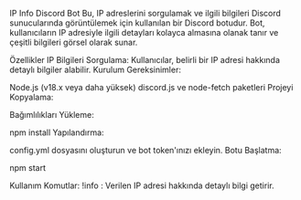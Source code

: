 IP Info Discord Bot
Bu, IP adreslerini sorgulamak ve ilgili bilgileri Discord sunucularında görüntülemek için kullanılan bir Discord botudur. Bot, kullanıcıların IP adresiyle ilgili detayları kolayca almasına olanak tanır ve çeşitli bilgileri görsel olarak sunar.

Özellikler
IP Bilgileri Sorgulama: Kullanıcılar, belirli bir IP adresi hakkında detaylı bilgiler alabilir.
Kurulum
Gereksinimler:

Node.js (v18.x veya daha yüksek)
discord.js ve node-fetch paketleri
Projeyi Kopyalama:

Bağımlılıkları Yükleme:

npm install
Yapılandırma:

config.yml dosyasını oluşturun ve bot token'ınızı ekleyin.
Botu Başlatma:

npm start

Kullanım
Komutlar:
!info <IP adresi>: Verilen IP adresi hakkında detaylı bilgi getirir.


